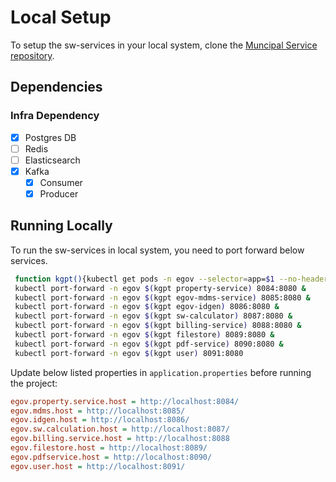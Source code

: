 # Local Setup

To setup the sw-services in your local system, clone the [Muncipal Service repository](https://github.com/egovernments/municipal-services).

## Dependencies

### Infra Dependency

- [x] Postgres DB
- [ ] Redis
- [ ] Elasticsearch
- [x] Kafka
  - [x] Consumer
  - [x] Producer

## Running Locally

To run the sw-services in local system, you need to port forward below services.

```bash
 function kgpt(){kubectl get pods -n egov --selector=app=$1 --no-headers=true | head -n1 | awk '{print $1}'}
 kubectl port-forward -n egov $(kgpt property-service) 8084:8080 &
 kubectl port-forward -n egov $(kgpt egov-mdms-service) 8085:8080 &
 kubectl port-forward -n egov $(kgpt egov-idgen) 8086:8080 &
 kubectl port-forward -n egov $(kgpt sw-calculator) 8087:8080 &
 kubectl port-forward -n egov $(kgpt billing-service) 8088:8080 &
 kubectl port-forward -n egov $(kgpt filestore) 8089:8080 &
 kubectl port-forward -n egov $(kgpt pdf-service) 8090:8080 &
 kubectl port-forward -n egov $(kgpt user) 8091:8080
``` 

Update below listed properties in `application.properties` before running the project:

```ini
egov.property.service.host = http://localhost:8084/
egov.mdms.host = http://localhost:8085/
egov.idgen.host = http://localhost:8086/
egov.sw.calculation.host = http://localhost:8087/
egov.billing.service.host = http://localhost:8088
egov.filestore.host = http://localhost:8089/
egov.pdfservice.host = http://localhost:8090/
egov.user.host = http://localhost:8091/
```